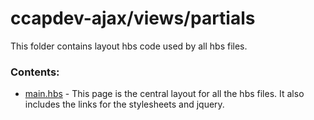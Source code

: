 # ccapdev-ajax/views/partials

This folder contains layout hbs code used by all hbs files.

### Contents:
- [main.hbs](link) - This page is the central layout for all the hbs files. It also includes the links for the stylesheets and jquery. 